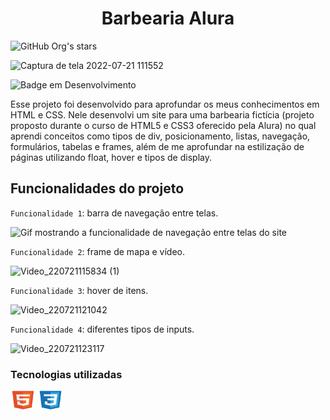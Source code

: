 <h1 align="center">Barbearia Alura</h1>

![GitHub Org's stars](https://img.shields.io/github/stars/lemong42/barbearia-alura?style=social)

![Captura de tela 2022-07-21 111552](https://user-images.githubusercontent.com/90742197/180236143-debf6548-396e-49a7-bd77-9ef3ef2a08c0.png)

![Badge em Desenvolvimento](http://img.shields.io/static/v1?label=STATUS&message=EM%20DESENVOLVIMENTO&color=GREEN&style=for-the-badge)

Esse projeto foi desenvolvido para aprofundar os meus conhecimentos em HTML e CSS. Nele desenvolvi um site para uma barbearia fictícia (projeto proposto durante o curso de HTML5 e CSS3 oferecido pela Alura) no qual aprendi conceitos como tipos de div, posicionamento, listas, navegação, formulários, tabelas e frames, além de me aprofundar na estilização de páginas utilizando float, hover e tipos de display.

## Funcionalidades do projeto

`Funcionalidade 1`: barra de navegação entre telas.

![Gif mostrando a funcionalidade de navegação entre telas do site](https://user-images.githubusercontent.com/90742197/180243801-2cf89ab0-5cee-448a-a50b-e75c770a44cd.gif)

`Funcionalidade 2`: frame de mapa e vídeo.

![Video_220721115834 (1)](https://user-images.githubusercontent.com/90742197/180248243-d29dd96a-4546-423b-ae4d-4a935b9255f3.gif)

`Funcionalidade 3`: hover de itens.

![Video_220721121042](https://user-images.githubusercontent.com/90742197/180249433-5727c894-1f6f-4951-8a67-cd725f451ffe.gif)

`Funcionalidade 4`: diferentes tipos de inputs.

![Video_220721123117](https://user-images.githubusercontent.com/90742197/180254133-c26e8dfb-a300-43c4-86ca-6d5913d63c3c.gif)


### Tecnologias utilizadas 

<div>
  <img align="center" alt="logo-HTML" height="30" width="40" src="https://raw.githubusercontent.com/devicons/devicon/master/icons/html5/html5-original.svg">
  <img align="center" alt="logo-CSS" height="30" width="40" src="https://raw.githubusercontent.com/devicons/devicon/master/icons/css3/css3-original.svg">
</div>
